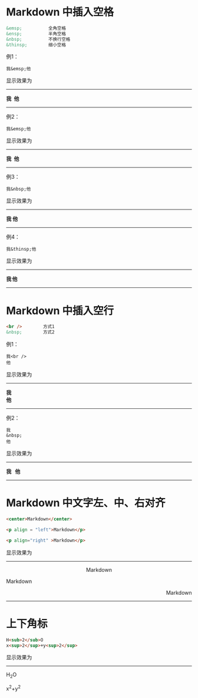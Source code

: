 # Markdown 中插入空格
```markdown
&emsp;          全角空格
&ensp;          半角空格
&nbsp;          不换行空格
&thinsp;        细小空格
```
例1：

	我&emsp;他

显示效果为

---

**我&ensp;他**

---

例2：

	我&emsp;他

显示效果为

---

**我&ensp;他**

---

例3：

	我&nbsp;他

显示效果为

---

**我&nbsp;他**

---

例4：

	我&thinsp;他

显示效果为

---

**我&thinsp;他**

---

# Markdown 中插入空行
```markdown
<br />        方式1
&nbsp;        方式2
```

例1：

	我<br /> 
	他

显示效果为

---

**我<br /> 
他**

---

例2：

	我
	&nbsp;
	他

显示效果为

---

 **我
&nbsp;
他**

---

# Markdown 中文字左、中、右对齐
```html
<center>Markdown</center>

<p align = "left">Markdown</p>

<p align="right" >Markdown</p>

```

显示效果为

---

<center>Markdown</center>

<p align = "left">Markdown</p>

<p align="right">Markdown</p>

---

# 上下角标

```markdown
H<sub>2</sub>O
x<sup>2</sup>+y<sup>2</sup>
```

显示效果为

---

H<sub>2</sub>O

x<sup>2</sup>+y<sup>2</sup>

